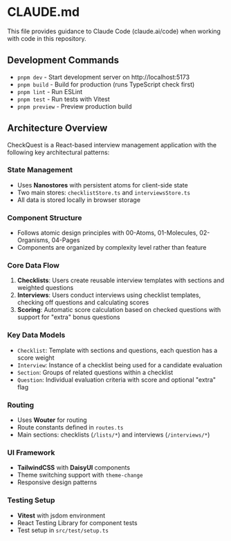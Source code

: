 # CLAUDE.md

This file provides guidance to Claude Code (claude.ai/code) when working with code in this repository.

## Development Commands

- `pnpm dev` - Start development server on http://localhost:5173
- `pnpm build` - Build for production (runs TypeScript check first)
- `pnpm lint` - Run ESLint
- `pnpm test` - Run tests with Vitest
- `pnpm preview` - Preview production build

## Architecture Overview

CheckQuest is a React-based interview management application with the following key architectural patterns:

### State Management
- Uses **Nanostores** with persistent atoms for client-side state
- Two main stores: `checklistStore.ts` and `interviewsStore.ts`
- All data is stored locally in browser storage

### Component Structure
- Follows atomic design principles with 00-Atoms, 01-Molecules, 02-Organisms, 04-Pages
- Components are organized by complexity level rather than feature

### Core Data Flow
1. **Checklists**: Users create reusable interview templates with sections and weighted questions
2. **Interviews**: Users conduct interviews using checklist templates, checking off questions and calculating scores
3. **Scoring**: Automatic score calculation based on checked questions with support for "extra" bonus questions

### Key Data Models
- `Checklist`: Template with sections and questions, each question has a score weight
- `Interview`: Instance of a checklist being used for a candidate evaluation
- `Section`: Groups of related questions within a checklist
- `Question`: Individual evaluation criteria with score and optional "extra" flag

### Routing
- Uses **Wouter** for routing
- Route constants defined in `routes.ts`
- Main sections: checklists (`/lists/*`) and interviews (`/interviews/*`)

### UI Framework
- **TailwindCSS** with **DaisyUI** components
- Theme switching support with `theme-change`
- Responsive design patterns

### Testing Setup
- **Vitest** with jsdom environment
- React Testing Library for component tests
- Test setup in `src/test/setup.ts`